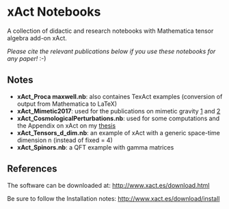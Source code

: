 # xAct Notebooks

A collection of didactic and research notebooks with Mathematica tensor algebra add-on xAct.

*Please cite the relevant publications below if you use these notebooks for any paper!* :-)

## Notes

- **xAct_Proca maxwell.nb**: also containes TexAct examples (conversion of output from Mathematica to LaTeX)
- **xAct_Mimetic2017**: used for the publications on mimetic gravity [1](https://inspirehep.net/literature/1658923) and [2](https://inspirehep.net/literature/1703996)
- **xAct_CosmologicalPerturbations.nb**: used for some computations and the Appendix on xAct on my [thesis](https://inspirehep.net/literature/1911570)
- **xAct_Tensors_d_dim.nb**: an example of xAct with a generic space-time dimension n (instead of fixed = 4)
- **xAct_Spinors.nb**: a QFT example with gamma matrices

## References

The software can be downloaded at:
http://www.xact.es/download.html

Be sure to follow the Installation notes:
http://www.xact.es/download/install
